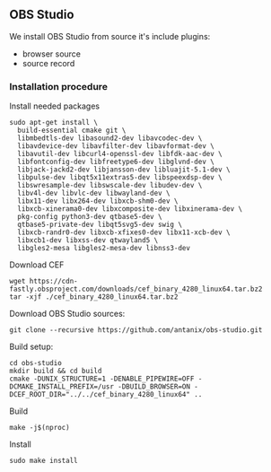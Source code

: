 ## OBS Studio

We install OBS Studio from source it's include plugins:
  - browser source
  - source record

### Installation procedure

Install needed packages
```
sudo apt-get install \
  build-essential cmake git \
  libmbedtls-dev libasound2-dev libavcodec-dev \
  libavdevice-dev libavfilter-dev libavformat-dev \
  libavutil-dev libcurl4-openssl-dev libfdk-aac-dev \
  libfontconfig-dev libfreetype6-dev libglvnd-dev \
  libjack-jackd2-dev libjansson-dev libluajit-5.1-dev \
  libpulse-dev libqt5x11extras5-dev libspeexdsp-dev \
  libswresample-dev libswscale-dev libudev-dev \
  libv4l-dev libvlc-dev libwayland-dev \
  libx11-dev libx264-dev libxcb-shm0-dev \
  libxcb-xinerama0-dev libxcomposite-dev libxinerama-dev \
  pkg-config python3-dev qtbase5-dev \
  qtbase5-private-dev libqt5svg5-dev swig \
  libxcb-randr0-dev libxcb-xfixes0-dev libx11-xcb-dev \
  libxcb1-dev libxss-dev qtwayland5 \
  libgles2-mesa libgles2-mesa-dev libnss3-dev
```

Download CEF
```
wget https://cdn-fastly.obsproject.com/downloads/cef_binary_4280_linux64.tar.bz2
tar -xjf ./cef_binary_4280_linux64.tar.bz2
```

Download OBS Studio sources:
```
git clone --recursive https://github.com/antanix/obs-studio.git
```

Build setup:
```
cd obs-studio
mkdir build && cd build
cmake -DUNIX_STRUCTURE=1 -DENABLE_PIPEWIRE=OFF -DCMAKE_INSTALL_PREFIX=/usr -DBUILD_BROWSER=ON -DCEF_ROOT_DIR="../../cef_binary_4280_linux64" ..
```

Build
```
make -j$(nproc)
```

Install
```
sudo make install
```
